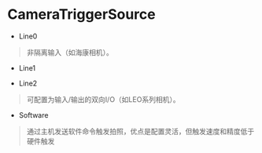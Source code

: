 # CameraTriggerSource
- Line0
> 非隔离输入（如海康相机）。
- Line1

- Line2

> 可配置为输入/输出的双向I/O（如LEO系列相机）。
- Software 

> 通过主机发送软件命令触发拍照，优点是配置灵活，但触发速度和精度低于硬件触发